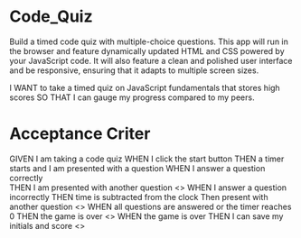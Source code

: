 # Code_Quiz

Build a timed code quiz with multiple-choice questions. This app will run in the browser and feature dynamically updated HTML and CSS powered by your JavaScript code. It will also feature a clean and polished user interface and be responsive, ensuring that it adapts to multiple screen sizes.

I WANT to take a timed quiz on JavaScript fundamentals that stores high scores
SO THAT I can gauge my progress compared to my peers.

# Acceptance Criter
GIVEN I am taking a code quiz
WHEN I click the start button
THEN a timer starts and I am presented with a question 
WHEN I answer a question correctly  
THEN I am presented with another question  <<FUNCTION>> 
WHEN I answer a question incorrectly
THEN time is subtracted from the clock
Then present with another question   <<FUNCTION>>
WHEN all questions are answered or the timer reaches 0
THEN the game is over   <<FUNCTION>>
WHEN the game is over
THEN I can save my initials and score  <<FUNCTIONS>>